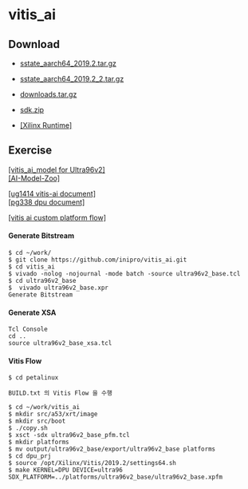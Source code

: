 # vitis_ai

## Download
 - <a href="https://www.xilinx.com/member/forms/download/xef.html?filename=sstate_aarch64_2019.2.tar.gz">sstate_aarch64_2019.2.tar.gz</a>
 - <a href="https://inipro-my.sharepoint.com/:u:/g/personal/admin_inipro_onmicrosoft_com/ET4jm31q0KNMofiI4aXsrOkB-huEFgoqQ37UKQGxS3pRrQ?e=AYBl3J">sstate_aarch64_2019.2_2.tar.gz</a>
 - <a href="https://www.xilinx.com/member/forms/download/xef.html?filename=downloads_2019.2.tar.gz">downloads.tar.gz</a>
 - <a href="https://inipro-my.sharepoint.com/:u:/g/personal/admin_inipro_onmicrosoft_com/ES79k1GAUJZGiLIs-ouX7VkBUI4gAv1c-uZ6xjUtmrf_Tg?e=mztIer">sdk.zip</a>

- <a href="https://www.xilinx.com/products/boards-and-kits/alveo/u200.html#gettingStarted">[Xilinx Runtime]</a>


## Exercise

<a href="http://avnet.me/vitis_ai_model_ULTRA96V2_2019.2-r1.1.1.deb">[vitis_ai_model for Ultra96v2]</a>  
<a href="https://github.com/Xilinx/AI-Model-Zoo/tree/7f3456b26724cc649960e3b6924488859eebe489">[AI-Model-Zoo]</a>

<a href="https://www.xilinx.com/support/documentation/sw_manuals/vitis_ai/1_1/ug1414-vitis-ai.pdf">[ug1414 vitis-ai document]</a>  
<a href="https://www.xilinx.com/support/documentation/ip_documentation/dpu/v3_2/pg338-dpu.pdf">[pg338 dpu document]</a>  

<a href="https://github.com/gewuek/vitis_ai_custom_platform_flow">[vitis ai custom platform flow]</a>


#### Generate Bitstream
```
$ cd ~/work/
$ git clone https://github.com/inipro/vitis_ai.git
$ cd vitis_ai
$ vivado -nolog -nojournal -mode batch -source ultra96v2_base.tcl
$ cd ultra96v2_base
$  vivado ultra96v2_base.xpr
Generate Bitstream
```

#### Generate XSA
```
Tcl Console
cd ..
source ultra96v2_base_xsa.tcl
```

#### Vitis Flow
```
$ cd petalinux  

BUILD.txt 의 Vitis Flow 을 수행

$ cd ~/work/vitis_ai
$ mkdir src/a53/xrt/image
$ mkdir src/boot
$ ./copy.sh
$ xsct -sdx ultra96v2_base_pfm.tcl
$ mkdir platforms
$ mv output/ultra96v2_base/export/ultra96v2_base platforms
$ cd dpu_prj
$ source /opt/Xilinx/Vitis/2019.2/settings64.sh
$ make KERNEL=DPU DEVICE=ultra96 SDX_PLATFORM=../platforms/ultra96v2_base/ultra96v2_base.xpfm
```
